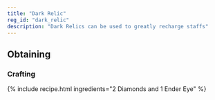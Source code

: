 ```yaml
---
title: "Dark Relic"
reg_id: "dark_relic"
description: "Dark Relics can be used to greatly recharge staffs"
---
```


## Obtaining
### Crafting
{% include recipe.html ingredients="2 Diamonds and 1 Ender Eye" %}
